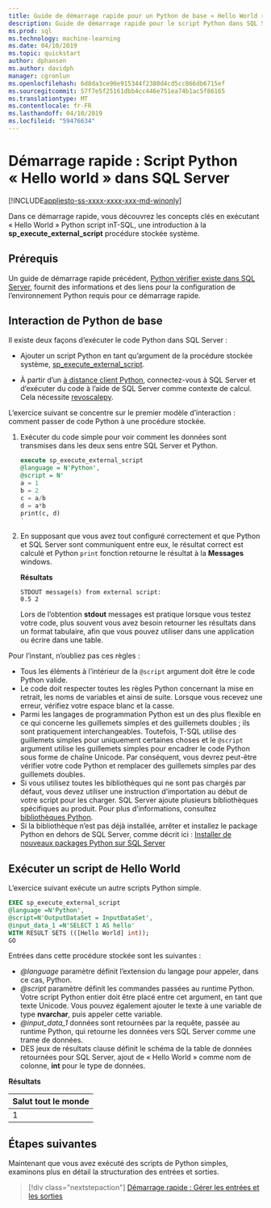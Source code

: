 ```yaml
---
title: Guide de démarrage rapide pour un Python de base « Hello World » de code d’exécution dans T-SQL - SQL Server Machine Learning
description: Guide de démarrage rapide pour le script Python dans SQL Server. Découvrez les principes fondamentaux de l’appel de script Python à l’aide de la procédure stockée système sp_execute_external_script dans un exercice hello-world.
ms.prod: sql
ms.technology: machine-learning
ms.date: 04/10/2019
ms.topic: quickstart
author: dphansen
ms.author: davidph
manager: cgronlun
ms.openlocfilehash: 6d8da3ce90e915344f2380d4cd5cc866db6715ef
ms.sourcegitcommit: 57f7e5f25161dbb4cc446e751ea74b1ac5f86165
ms.translationtype: MT
ms.contentlocale: fr-FR
ms.lasthandoff: 04/10/2019
ms.locfileid: "59476634"
---
```

# <a name="quickstart-hello-world-python-script-in-sql-server"></a>Démarrage rapide : Script Python « Hello world » dans SQL Server 
[!INCLUDE[appliesto-ss-xxxx-xxxx-xxx-md-winonly](../../includes/appliesto-ss-xxxx-xxxx-xxx-md-winonly.md)]

Dans ce démarrage rapide, vous découvrez les concepts clés en exécutant « Hello World » Python script inT-SQL, une introduction à la **sp_execute_external_script** procédure stockée système. 

## <a name="prerequisites"></a>Prérequis

Un guide de démarrage rapide précédent, [Python vérifier existe dans SQL Server](quickstart-python-verify.md), fournit des informations et des liens pour la configuration de l’environnement Python requis pour ce démarrage rapide.

## <a name="basic-python-interaction"></a>Interaction de Python de base

Il existe deux façons d’exécuter le code Python dans SQL Server :

+ Ajouter un script Python en tant qu’argument de la procédure stockée système, [sp_execute_external_script](../../relational-databases/system-stored-procedures/sp-execute-external-script-transact-sql.md).

+ À partir d’un [à distance client Python](../python/setup-python-client-tools-sql.md), connectez-vous à SQL Server et d’exécuter du code à l’aide de SQL Server comme contexte de calcul. Cela nécessite [revoscalepy](../python/ref-py-revoscalepy.md).

L’exercice suivant se concentre sur le premier modèle d’interaction : comment passer de code Python à une procédure stockée.

1. Exécuter du code simple pour voir comment les données sont transmises dans les deux sens entre SQL Server et Python.

    ```sql
    execute sp_execute_external_script 
    @language = N'Python', 
    @script = N'
    a = 1
    b = 2
    c = a/b
    d = a*b
    print(c, d)
    '
    ```

2. En supposant que vous avez tout configuré correctement et que Python et SQL Server sont communiquent entre eux, le résultat correct est calculé et Python `print` fonction retourne le résultat à la **Messages** windows.

    **Résultats**

    ```text
    STDOUT message(s) from external script: 
    0.5 2
    ```

    Lors de l’obtention **stdout** messages est pratique lorsque vous testez votre code, plus souvent vous avez besoin retourner les résultats dans un format tabulaire, afin que vous pouvez utiliser dans une application ou écrire dans une table.

Pour l’instant, n’oubliez pas ces règles :

+ Tous les éléments à l’intérieur de la `@script` argument doit être le code Python valide. 
+ Le code doit respecter toutes les règles Python concernant la mise en retrait, les noms de variables et ainsi de suite. Lorsque vous recevez une erreur, vérifiez votre espace blanc et la casse.
+ Parmi les langages de programmation Python est un des plus flexible en ce qui concerne les guillemets simples et des guillemets doubles ; ils sont pratiquement interchangeables. Toutefois, T-SQL utilise des guillemets simples pour uniquement certaines choses et le `@script` argument utilise les guillemets simples pour encadrer le code Python sous forme de chaîne Unicode. Par conséquent, vous devrez peut-être vérifier votre code Python et remplacer des guillemets simples par des guillemets doubles.
+ Si vous utilisez toutes les bibliothèques qui ne sont pas chargés par défaut, vous devez utiliser une instruction d’importation au début de votre script pour les charger. SQL Server ajoute plusieurs bibliothèques spécifiques au produit. Pour plus d’informations, consultez [bibliothèques Python](../python/python-libraries-and-data-types.md).
+ Si la bibliothèque n’est pas déjà installée, arrêter et installez le package Python en dehors de SQL Server, comme décrit ici : [Installer de nouveaux packages Python sur SQL Server](../python/install-additional-python-packages-on-sql-server.md)

## <a name="run-a-hello-world-script"></a>Exécuter un script de Hello World

L’exercice suivant exécute un autre scripts Python simple.

```sql
EXEC sp_execute_external_script
@language =N'Python',
@script=N'OutputDataSet = InputDataSet',
@input_data_1 =N'SELECT 1 AS hello'
WITH RESULT SETS (([Hello World] int));
GO
```

Entrées dans cette procédure stockée sont les suivantes :

+ *@language* paramètre définit l’extension du langage pour appeler, dans ce cas, Python.
+ *@script* paramètre définit les commandes passées au runtime Python. Votre script Python entier doit être placé entre cet argument, en tant que texte Unicode. Vous pouvez également ajouter le texte à une variable de type **nvarchar**, puis appeler cette variable.
+ *@input_data_1* données sont retournées par la requête, passée au runtime Python, qui retourne les données vers SQL Server comme une trame de données.
+ DES jeux de résultats clause définit le schéma de la table de données retournées pour SQL Server, ajout de « Hello World » comme nom de colonne, **int** pour le type de données.

**Résultats**

| Salut tout le monde |
|-------------|
| 1 |

## <a name="next-steps"></a>Étapes suivantes

Maintenant que vous avez exécuté des scripts de Python simples, examinons plus en détail la structuration des entrées et sorties.

> [!div class="nextstepaction"]
> [Démarrage rapide : Gérer les entrées et les sorties](quickstart-python-inputs-and-outputs.md)
